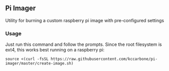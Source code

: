 ## Pi Imager

Utility for burning a custom raspberry pi image with pre-configured settings

### Usage

Just run this command and follow the prompts. Since the root filesystem is ext4, this works best running on a raspberry pi:
```
source <(curl -fsSL https://raw.githubusercontent.com/kccarbone/pi-imager/master/create-image.sh)
```